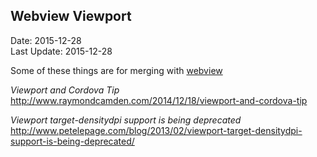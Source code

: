 ## Webview Viewport ##
Date: 2015-12-28<br>
Last Update: 2015-12-28

Some of these things are for merging with [webview](webview.md)

*Viewport and Cordova Tip*<br>
http://www.raymondcamden.com/2014/12/18/viewport-and-cordova-tip

*Viewport target-densitydpi support is being deprecated*<br>
http://www.petelepage.com/blog/2013/02/viewport-target-densitydpi-support-is-being-deprecated/

